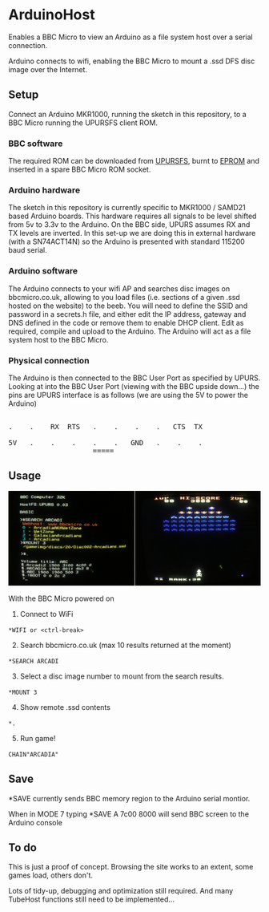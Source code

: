 # ArduinoHost

Enables a BBC Micro to view an Arduino as a file system host over a serial connection. 

Arduino connects to wifi, enabling the BBC Micro to mount a .ssd DFS disc image over the Internet.

## Setup
Connect an Arduino MKR1000, running the sketch in this repository, to a BBC Micro running the UPURSFS client ROM.

### BBC software

The required ROM can be downloaded from [UPURSFS](https://sweh.spuddy.org/Beeb/ "UPURSFS"), burnt to [EPROM](http://anachrocomputer.blogspot.com/2014/11/roms-for-bbc-micro.html) and inserted in a spare BBC Micro ROM socket.

### Arduino hardware
The sketch in this repository is currently specific to MKR1000 / SAMD21 based Arduino boards. This hardware requires all signals to be level shifted from 5v to 3.3v to the Arduino. On the BBC side, UPURS assumes RX and TX levels are inverted. In this set-up we are doing this in external hardware (with a SN74ACT14N) so the Arduino is presented with standard 115200 baud serial.

### Arduino software
The Arduino connects to your wifi AP and searches disc images on bbcmicro.co.uk, allowing to you load files (i.e. sections of a given .ssd hosted on the website) to the beeb. You will need to define the SSID and password in a secrets.h file, and either edit the IP address, gateway and DNS defined in the code or remove them to enable DHCP client. Edit as required, compile and upload to the Arduino. The Arduino will act as a file system host to the BBC Micro.

### Physical connection

The Arduino is then connected to the BBC User Port as specified by UPURS.  Looking at into the BBC User Port (viewing with the BBC upside down...) the pins are UPURS interface is as follows (we are using the 5V to power the Arduino)

<pre>

.    .    RX  RTS   .    .    .    .   CTS  TX
   
5V   .    .    .    .    .   GND   .    .    .
                    =====                  
</pre>

## Usage

![Screenshot](https://github.com/8bitkick/ArduinoHost/blob/master/screenshot2.jpg?raw=true)

With the BBC Micro powered on

1) Connect to WiFi

`*WIFI or <ctrl-break>` 

2) Search bbcmicro.co.uk (max 10 results returned at the moment)

`*SEARCH ARCADI`

3) Select a disc image number to mount from the search results.

`*MOUNT 3`

4) Show remote .ssd contents

`*.`

5) Run game!

`CHAIN"ARCADIA"`

## Save

*SAVE currently sends BBC memory region to the Arduino serial montior.

When in MODE 7 typing *SAVE A 7c00 8000 will send BBC screen to the Arduino console


## To do

This is just a proof of concept. Browsing the site works to an extent, some games load, others don't.

Lots of tidy-up, debugging and optimization still required. And many TubeHost functions still need to be implemented...







